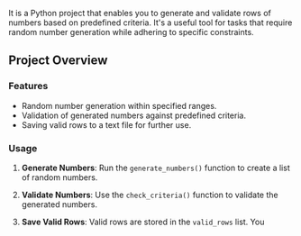 It is a Python project that enables you to generate and validate rows of numbers based on predefined criteria. It's a useful tool for tasks that require random number generation while adhering to specific constraints.

## Project Overview

### Features

- Random number generation within specified ranges.
- Validation of generated numbers against predefined criteria.
- Saving valid rows to a text file for further use.

### Usage

1. **Generate Numbers**: Run the `generate_numbers()` function to create a list of random numbers.

2. **Validate Numbers**: Use the `check_criteria()` function to validate the generated numbers.

3. **Save Valid Rows**: Valid rows are stored in the `valid_rows` list. You
